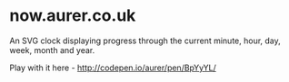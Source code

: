 # now.aurer.co.uk

An SVG clock displaying progress through the current minute, hour, day, week, month and year.

Play with it here - http://codepen.io/aurer/pen/BpYyYL/
